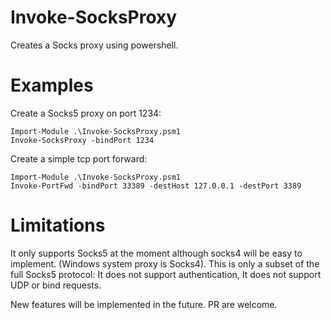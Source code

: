 # Invoke-SocksProxy
Creates a Socks proxy using powershell.

# Examples

Create a Socks5 proxy on port 1234:
```
Import-Module .\Invoke-SocksProxy.psm1
Invoke-SocksProxy -bindPort 1234
```
Create a simple tcp port forward:
```
Import-Module .\Invoke-SocksProxy.psm1
Invoke-PortFwd -bindPort 33389 -destHost 127.0.0.1 -destPort 3389
```
# Limitations
It only supports Socks5 at the moment although socks4 will be easy to implement. (Windows system proxy is Socks4).
This is only a subset of the full Socks5 protocol: It does not support authentication, It does not support UDP or bind requests.

New features will be implemented in the future. PR are welcome.


